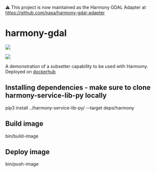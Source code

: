 :warning: This project is now maintained as the Harmony GDAL Adapter at https://github.com/nasa/harmony-gdal-adapter

# harmony-gdal

![](https://data-services-github-badges.s3.amazonaws.com/cov.svg?dummy=true)

<img src="https://data-services-github-badges.s3.amazonaws.com/cov.svg?dummy=hello" />

A demonstration of a subsetter capability to be used with Harmomy. Deployed on [dockerhub](https://hub.docker.com/repository/docker/asfdataservices/gdal-subsetter/general)

## Installing dependencies - make sure to clone harmony-service-lib-py locally
pip3 install ../harmony-service-lib-py/ --target deps/harmony

## Build image
bin/build-image

## Deploy image
bin/push-image
